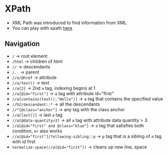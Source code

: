 # XPath
- XML Path was introduced to find information from XML
- You can play with xpath [here](https://scrapinghub.github.io/xpath-playground/)

## Navigation
- `/`                             -> root element
- `/html`                         -> children of html
- `//`                            -> descendants
- `/..`                           -> parent
- `//a/@href`                     -> attribute
- `//a/text()`                    -> text
- `//a[2]`                        -> 2nd `a` tag, indexing begins at 1
- `//a[@id="first"]`              -> `a` tag with attribute id="first"
- `//a[contains(text(),"Hello")]` -> `a` tag that contains the specified value
- `//h2/descendant::*`            -> all the descendants
- `//*[@class="anchor"]`          -> any tag with the class anchor
- `//a[last()]`                   -> last `a` tag
- `//a[@data-quantity>3]`         -> all `a` tag with attribute data quantity > 3
- `//a[@id="first" and @class="blue"]`    -> `a` tag that satisfies both condition, `or` also works
- `//a[@id="first"]/following-sibling::p` -> `p` tag that is a sibling of `a` tag with id first
- `normalize-space(//a[@id="first"])`     ->  cleans up new line, space
